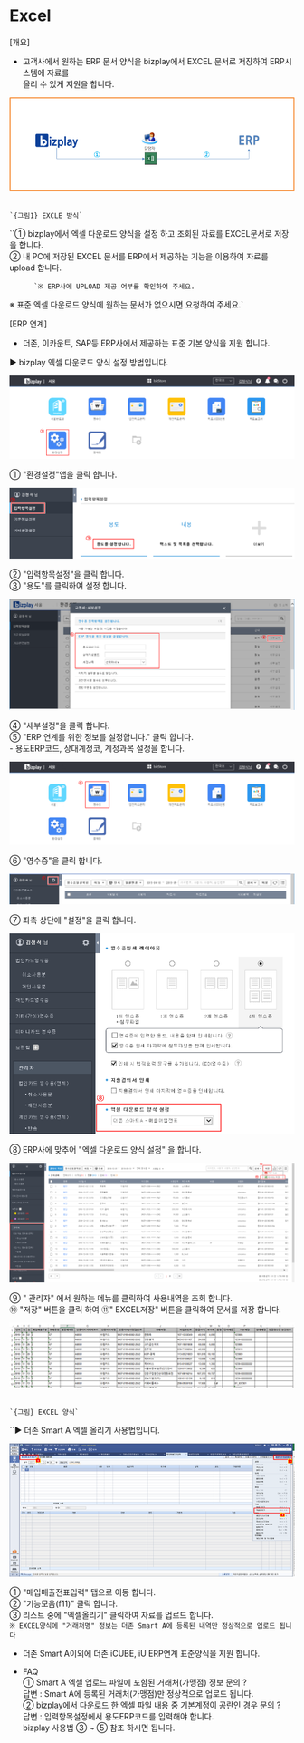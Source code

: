 # Excel

\[개요\]  
 - 고객사에서 원하는 ERP 문서 양식을 bizplay에서 EXCEL 문서로 저장하여 ERP시스템에 자료를  
  올리 수 있게 지원을 합니다.

![](../../.gitbook/assets/image%20%284%29.png)

                                                                          `{그림1} EXCLE 방식`  
  
   ``① bizplay에서 엑셀 다운로드 양식을 설정 하고 조회된 자료를 EXCEL문서로 저장을 합니다.  
         ② 내 PC에 저장된 EXCEL 문서를 ERP에서 제공하는 기능을 이용하여 자료를 upload 합니다.

          `※ ERP사에 UPLOAD 제공 여부를 확인하여 주세요.  
 ※ 표준 엑셀 다운로드 양식에 원하는 문서가 없으시면 요청하여 주세요.`

\[ERP 연계\]  
 - 더존, 이카운트, SAP등 ERP사에서 제공하는 표준 기본 양식을 지원 합니다.

 ▶ bizplay 엑셀 다운로드 양식 설정 방법입니다.

![](../../.gitbook/assets/image%20%2880%29.png)

   ① "환경설정"앱을 클릭 합니다.

![](../../.gitbook/assets/image%20%28114%29.png)

   ② "입력항목설정"을 클릭 합니다.  
   ③ "용도"를 클릭하여 설정 합니다.

![](../../.gitbook/assets/image%20%28202%29.png)

④ "세부설정"을 클릭 합니다.  
⑤ "ERP 연계를 위한 정보를 설정합니다." 클릭 합니다.  
    - 용도ERP코드, 상대계정코, 계정과목 설정을 합니다.

![](../../.gitbook/assets/image%20%28127%29.png)

   ⑥ "영수증"을 클릭 합니다.

![](../../.gitbook/assets/image%20%28142%29.png)

   ⑦ 좌측 상단에 "설정"을 클릭 합니다.

![](../../.gitbook/assets/image%20%28159%29.png)

   ⑧ ERP사에 맞추어 "엑셀 다운로드 양식 설정" 을 합니다.

![](../../.gitbook/assets/image%20%2856%29.png)

   ⑨ " 관리자" 에서 원하는 메뉴를 클릭하여 사용내역을 조회 합니다.  
   ⑩ "저장" 버튼을 클릭 하여 ⑪" EXCEL저장" 버튼을 클릭하여 문서를 저장 합니다.

![](../../.gitbook/assets/image%20%2813%29.png)

                                                                         `{그림} EXCEL 양식`

 ``▶ 더존 Smart A 엑셀 올리기 사용법입니다.

![](../../.gitbook/assets/image%20%2841%29.png)

   ① "매입매출전표입력" 탭으로 이동 합니다.  
   ② "기능모음\(f11\)" 클릭 합니다.  
   ③ 리스트 중에 "엑셀올리기" 클릭하여 자료를 업로드 합니다.   
    `※ EXCEL양식에 "거래처명" 정보는 더존 Smart A에 등록된 내역만 정상적으로 업로드 됩니다`

 - 더존 Smart A이외에 더존 iCUBE, iU ERP연계 표준양식을 지원 합니다.

 - FAQ  
   ① Smart A 엑셀 업로드 파일에 포함된 거래처\(가맹점\) 정보 문의 ?  
       답변 : Smart A에 등록된 거래처\(가맹점\)만 정상적으로 업로드 됩니다.  
   ② bizplay에서 다운로드 한 엑셀 파일 내용 중 기본계정이 공란인 경우 문의 ?  
       답변 : 입력항목설정에서 용도ERP코드를 입력해야 합니다.  
                   bizplay 사용법 ③ ~ ⑤ 참조 하시면 됩니다.

